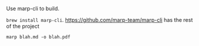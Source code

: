 Use marp-cli to build.

`brew install marp-cli`. https://github.com/marp-team/marp-cli has the rest of the project

`marp blah.md -o blah.pdf`
